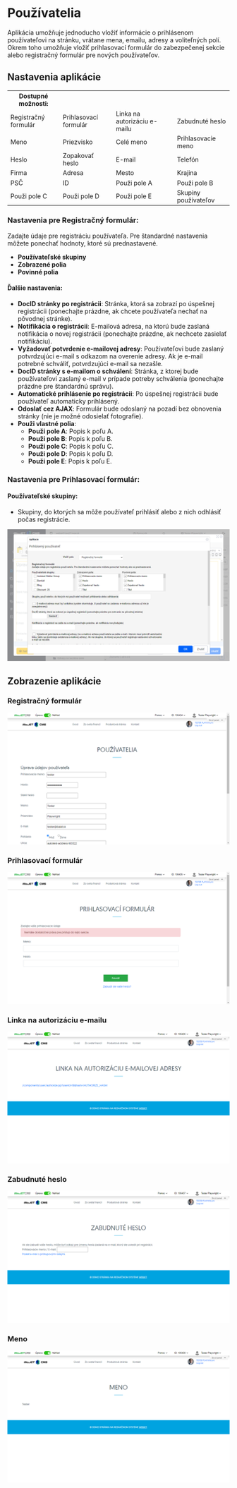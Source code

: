 # Používatelia

Aplikácia umožňuje jednoducho vložiť informácie o prihlásenom používateľovi na stránku, vrátane mena, emailu, adresy a voliteľných polí. Okrem toho umožňuje vložiť prihlasovací formulár do zabezpečenej sekcie alebo registračný formulár pre nových používateľov.

## Nastavenia aplikácie

<table>
  <tr>
    <th>Dostupné možnosti:</th>
  </tr>
  <tr>
    <td>Registračný formulár</td>
    <td>Prihlasovací formulár</td>
    <td>Linka na autorizáciu e-mailu</td>
    <td>Zabudnuté heslo</td>
  </tr>
  <tr>
    <td>Meno</td>
    <td>Priezvisko</td>
    <td>Celé meno</td>
    <td>Prihlasovacie meno</td>
  </tr>
  <tr>
    <td>Heslo</td>
    <td>Zopakovať heslo</td>
    <td>E-mail</td>
    <td>Telefón</td>
  </tr>
  <tr>
    <td>Firma</td>
    <td>Adresa</td>
    <td>Mesto</td>
    <td>Krajina</td>
  </tr>
  <tr>
    <td>PSČ</td>
    <td>ID</td>
    <td>Použi pole A</td>
    <td>Použi pole B</td>
  </tr>
  <tr>
    <td>Použi pole C</td>
    <td>Použi pole D</td>
    <td>Použi pole E</td>
    <td>Skupiny používateľov</td>
  </tr>
</table>


### Nastavenia pre Registračný formulár:

Zadajte údaje pre registráciu používateľa. Pre štandardné nastavenia môžete ponechať hodnoty, ktoré sú prednastavené.
- **Používateľské skupiny**
- **Zobrazené polia**
- **Povinné polia**

#### Ďalšie nastavenia:
- **DocID stránky po registrácii**: Stránka, ktorá sa zobrazí po úspešnej registrácii (ponechajte prázdne, ak chcete používateľa nechať na pôvodnej stránke).
- **Notifikácia o registrácii**: E-mailová adresa, na ktorú bude zaslaná notifikácia o novej registrácii (ponechajte prázdne, ak nechcete zasielať notifikáciu).
- **Vyžadovať potvrdenie e-mailovej adresy**: Používateľovi bude zaslaný potvrdzujúci e-mail s odkazom na overenie adresy. Ak je e-mail potrebné schváliť, potvrdzujúci e-mail sa nezašle.
- **DocID stránky s e-mailom o schválení**: Stránka, z ktorej bude používateľovi zaslaný e-mail v prípade potreby schválenia (ponechajte prázdne pre štandardnú správu).
- **Automatické prihlásenie po registrácii**: Po úspešnej registrácii bude používateľ automaticky prihlásený.
- **Odoslať cez AJAX**: Formulár bude odoslaný na pozadí bez obnovenia stránky (nie je možné odosielať fotografie).
- **Použi vlastné polia**:
  - **Použi pole A**: Popis k poľu A.
  - **Použi pole B**: Popis k poľu B.
  - **Použi pole C**: Popis k poľu C.
  - **Použi pole D**: Popis k poľu D.
  - **Použi pole E**: Popis k poľu E.


### Nastavenia pre Prihlasovací formulár:

#### Používateľské skupiny:
- Skupiny, do ktorých sa môže používateľ prihlásiť alebo z nich odhlásiť počas registrácie.


![](editor.png)

## Zobrazenie aplikácie

### Registračný formulár
![](user.png)
### Prihlasovací formulár
![](signin.png)
### Linka na autorizáciu e-mailu
![](email.png)
### Zabudnuté heslo
![](password.png)
### Meno
![](name.png)


